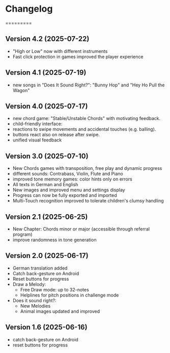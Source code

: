 # Changelog
=========


## Version 4.2 (2025-07-22)
- "High or Low" now with different instruments
- Fast click protection in games improved the player experience


## Version 4.1 (2025-07-19)
- new songs in "Does It Sound Right?": "Bunny Hop" and "Hey Ho Pull the Wagon"


## Version 4.0 (2025-07-17)
- new chord game: "Stable/Unstable Chords" with motivating feedback.
- child-friendly interface:
 - reactions to swipe movements and accidental touches (e.g. balling).
 - buttons react also on release after swipe.
- unified visual feedback

## Version 3.0 (2025-07-10)
- New Chords games with transposition, free play and dynamic progress
- different sounds: Contrabass, Violin, Flute and Piano
- improved tone memory games: color hints only on errors
- All texts in German and English
- New images and improved menu and settings display
- Progress can now be fully exported and imported
- Multi-Touch recognition improved to tolerate children's clumsy handling

## Version 2.1 (2025-06-25)
- New Chapter: Chords minor or major (accessible through referral program)
- improve randomness in tone generation

## Version 2.0 (2025-06-17)
- German translation added
- Catch back-gesture on Android
- Reset buttons for progress
- Draw a Melody:
  - Free Draw mode: up to 32-notes
  - Helplines for pitch positions in challenge mode
- Does it sound right?:
  - New Melodies
  - Animal images updated and improved


## Version 1.6 (2025-06-16)
- catch back-gesture on Android
- reset buttons for progress

